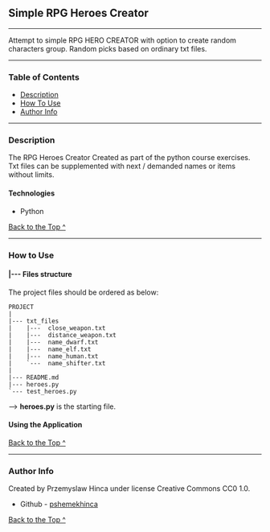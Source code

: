 ## Simple RPG Heroes Creator

---
Attempt to simple RPG HERO CREATOR with option to create random characters group. 
Random picks based on ordinary txt files.

---


### Table of Contents

- [Description](#description)
- [How To Use](#how-to-use)
- [Author Info](#author-info)

---

### Description

The RPG Heroes Creator Created as part of the python course exercises.
Txt files can be supplemented with next / demanded names or items without limits.

#### Technologies

- Python


  
[Back to the Top ^](#Simple-RPG-Heroes-Creator)

---

### How to Use

#### |--- Files structure

The project files should be ordered as below:


    
    PROJECT
    |
    |--- txt_files
    |    |---  close_weapon.txt
    |    |---  distance_weapon.txt
    |    |---  name_dwarf.txt
    |    |---  name_elf.txt
    |    |---  name_human.txt
    |    `---  name_shifter.txt
    |
    |--- README.md
    |--- heroes.py
    `--- test_heroes.py


--> **heroes.py** is the starting file. 

#### Using the Application



[Back to the Top ^](#Simple-RPG-Heroes-Creator)

---

### Author Info

Created by Przemyslaw Hinca under license Creative Commons CC0 1.0.


- Github - [pshemekhinca](https://github.com/pshemekhinca)

[Back to the Top ^](#Simple-RPG-Heroes-Creator)

